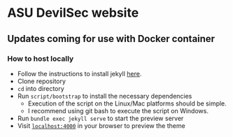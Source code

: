# ASU DevilSec website

## Updates coming for use with Docker container



### How to host locally
 
+ Follow the instructions to install jekyll [here](https://jekyllrb.com/docs/installation/). 
+ Clone repository  
+ `cd` into directory
+ Run `script/bootstrap` to install the necessary dependencies 
    + Execution of the script on the Linux/Mac platforms should be simple.
    + I recommend using git bash to execute the script on Windows.
+ Run `bundle exec jekyll serve` to start the preview server
+ Visit [`localhost:4000`](http://localhost:4000) in your browser to preview the theme





